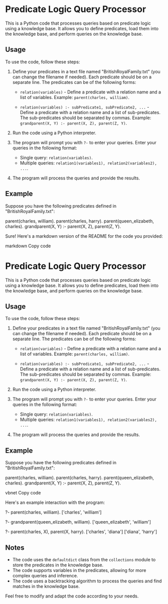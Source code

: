 # Predicate Logic Query Processor

This is a Python code that processes queries based on predicate logic using a knowledge base. It allows you to define predicates, load them into the knowledge base, and perform queries on the knowledge base.

## Usage

To use the code, follow these steps:

1. Define your predicates in a text file named "BritishRoyalFamily.txt" (you can change the filename if needed). Each predicate should be on a separate line. The predicates can be of the following forms:

   - `relation(variables)` - Define a predicate with a relation name and a list of variables. Example: `parent(charles, william)`.

   - `relation(variables) :- subPredicate1, subPredicate2, ...` - Define a predicate with a relation name and a list of sub-predicates. The sub-predicates should be separated by commas. Example: `grandparent(X, Y) :- parent(X, Z), parent(Z, Y)`.

2. Run the code using a Python interpreter.

3. The program will prompt you with `?-` to enter your queries. Enter your queries in the following format:

   - Single query: `relation(variables)`.
   - Multiple queries: `relation1(variables1), relation2(variables2), ...`.

4. The program will process the queries and provide the results.

## Example

Suppose you have the following predicates defined in "BritishRoyalFamily.txt":

parent(charles, william).
parent(charles, harry).
parent(queen_elizabeth, charles).
grandparent(X, Y) :- parent(X, Z), parent(Z, Y).

Sure! Here's a markdown version of the README for the code you provided:

markdown
Copy code
# Predicate Logic Query Processor

This is a Python code that processes queries based on predicate logic using a knowledge base. It allows you to define predicates, load them into the knowledge base, and perform queries on the knowledge base.

## Usage

To use the code, follow these steps:

1. Define your predicates in a text file named "BritishRoyalFamily.txt" (you can change the filename if needed). Each predicate should be on a separate line. The predicates can be of the following forms:

   - `relation(variables)` - Define a predicate with a relation name and a list of variables. Example: `parent(charles, william)`.

   - `relation(variables) :- subPredicate1, subPredicate2, ...` - Define a predicate with a relation name and a list of sub-predicates. The sub-predicates should be separated by commas. Example: `grandparent(X, Y) :- parent(X, Z), parent(Z, Y)`.

2. Run the code using a Python interpreter.

3. The program will prompt you with `?-` to enter your queries. Enter your queries in the following format:

   - Single query: `relation(variables)`.
   - Multiple queries: `relation1(variables1), relation2(variables2), ...`.

4. The program will process the queries and provide the results.

## Example

Suppose you have the following predicates defined in "BritishRoyalFamily.txt":

parent(charles, william).
parent(charles, harry).
parent(queen_elizabeth, charles).
grandparent(X, Y) :- parent(X, Z), parent(Z, Y).

vbnet
Copy code

Here's an example interaction with the program:

?- parent(charles, william).
['charles', 'william']

?- grandparent(queen_elizabeth, william).
['queen_elizabeth', 'william']

?- parent(charles, X), parent(X, harry).
['charles', 'diana']
['diana', 'harry']

## Notes

- The code uses the `defaultdict` class from the `collections` module to store the predicates in the knowledge base.
- The code supports variables in the predicates, allowing for more complex queries and inference.
- The code uses a backtracking algorithm to process the queries and find matches in the knowledge base.

Feel free to modify and adapt the code according to your needs.

